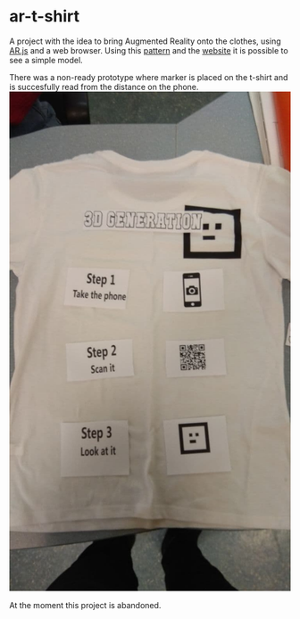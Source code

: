 # ar-t-shirt

A project with the idea to bring Augmented Reality onto the clothes, using [AR.js](https://github.com/AR-js-org/AR.js) and a web browser. 
Using this [pattern](https://github.com/cyoq/ar-t-shirt/blob/master/assets/markers/pattern-fascinated-white.png) and the [website](https://cyoq.github.io/ar-t-shirt/) it is possible to see a simple model.

There was a non-ready prototype where marker is placed on the t-shirt and is succesfully read from the distance on the phone.
![t-shirt](https://github.com/cyoq/ar-t-shirt/blob/master/assets/data/t-shirt.jpg)

At the moment this project is abandoned. 
